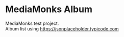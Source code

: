 # MediaMonks Album
MediaMonks test project.  
Album list using https://jsonplaceholder.typicode.com

